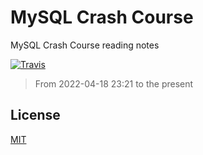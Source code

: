 # MySQL Crash Course
MySQL Crash Course reading notes

[![Travis](https://img.shields.io/badge/language-SQL-green.svg)]()

>   From 2022-04-18 23:21 to the present







## License

[MIT](./LICENSE)
